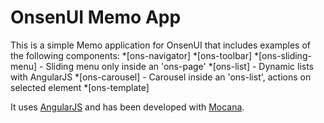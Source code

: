 # OnsenUI Memo App

This is a simple Memo application for OnsenUI that includes examples of the following components:
*[ons-navigator]
*[ons-toolbar]
*[ons-sliding-menu] - Sliding menu only inside an 'ons-page'
*[ons-list] - Dynamic lists with AngularJS
*[ons-carousel] - Carousel inside an 'ons-list', actions on selected element
*[ons-template]

It uses [AngularJS](https://angularjs.org/ "AngularJS") and has been developed with [Mocana](https://monaca.io/ "Monaca").


